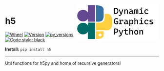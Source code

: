 <a href="https://github.com/dynamic-graphics-inc/dgpy-libs">
<img align="right" src="https://github.com/dynamic-graphics-inc/dgpy-libs/blob/master/_data/dgpy_banner.svg?raw=true" alt="drawing" height="120"/>
</a>

# h5

[![Wheel](https://img.shields.io/pypi/wheel/h5.svg)](https://img.shields.io/pypi/wheel/h5.svg)
[![Version](https://img.shields.io/pypi/v/h5.svg)](https://img.shields.io/pypi/v/h5.svg)
[![py_versions](https://img.shields.io/pypi/pyversions/h5.svg)](https://img.shields.io/pypi/pyversions/h5.svg)
[![Code style: black](https://img.shields.io/badge/code%20style-black-000000.svg)](https://github.com/psf/black)

**Install:** `pip install h5`

___

Util functions for h5py and home of recursive generators!



